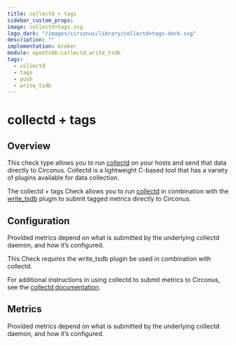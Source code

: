 ```yaml
---
title: collectd + tags
sidebar_custom_props:
image: collectd+tags.svg
logo_dark: "/images/circonus/library/collectd+tags-dark.svg"
description: ""
implementation: broker
module: opentsdb:collectd_write_tsdb
tags:
  - collectd
  - tags
  - push
  - write_tsdb
---
```


# collectd + tags

## Overview

This check type allows you to run [collectd](http://collectd.org/) on your hosts and send that data directly to Circonus. Collectd is a lightweight C-based tool that has a variety of plugins available for data collection.

The collectd + tags Check allows you to run [collectd](https://collectd.org/) in combination with the [write_tsdb](https://collectd.org/wiki/index.php/Plugin:Write_TSDB) plugin to submit tagged metrics directly to Circonus.

## Configuration

Provided metrics depend on what is submitted by the underlying collectd daemon, and how it’s configured.

This Check _requires_ the write_tsdb plugin be used in combination with collectd.

For additional instructions in using collectd to submit metrics to Circonus, see the [collectd documentation](https://docs.circonus.com/circonus/integrations/library/collectd/).

## Metrics

Provided metrics depend on what is submitted by the underlying collectd daemon, and how it’s configured.
